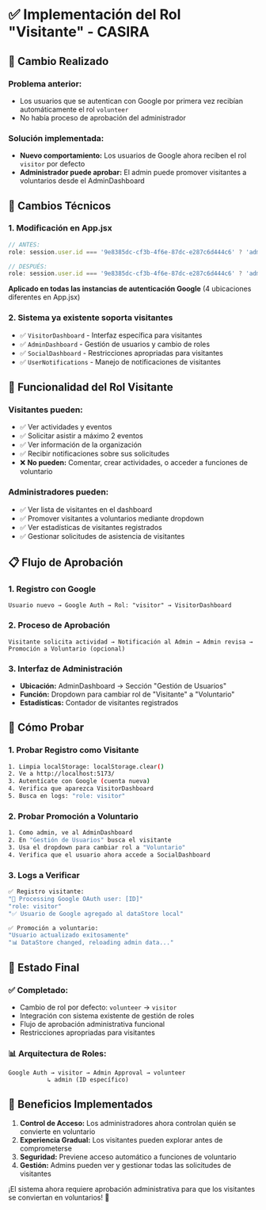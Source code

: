 # ✅ Implementación del Rol "Visitante" - CASIRA

## 🎯 **Cambio Realizado**

### **Problema anterior:**
- Los usuarios que se autentican con Google por primera vez recibían automáticamente el rol `volunteer`
- No había proceso de aprobación del administrador

### **Solución implementada:**
- **Nuevo comportamiento:** Los usuarios de Google ahora reciben el rol `visitor` por defecto
- **Administrador puede aprobar:** El admin puede promover visitantes a voluntarios desde el AdminDashboard

## 🔧 **Cambios Técnicos**

### 1. **Modificación en App.jsx**
```javascript
// ANTES:
role: session.user.id === '9e8385dc-cf3b-4f6e-87dc-e287c6d444c6' ? 'admin' : 'volunteer'

// DESPUÉS:
role: session.user.id === '9e8385dc-cf3b-4f6e-87dc-e287c6d444c6' ? 'admin' : 'visitor'
```

**Aplicado en todas las instancias de autenticación Google** (4 ubicaciones diferentes en App.jsx)

### 2. **Sistema ya existente soporta visitantes**
- ✅ `VisitorDashboard` - Interfaz específica para visitantes
- ✅ `AdminDashboard` - Gestión de usuarios y cambio de roles
- ✅ `SocialDashboard` - Restricciones apropriadas para visitantes
- ✅ `UserNotifications` - Manejo de notificaciones de visitantes

## 🚀 **Funcionalidad del Rol Visitante**

### **Visitantes pueden:**
- ✅ Ver actividades y eventos
- ✅ Solicitar asistir a máximo 2 eventos
- ✅ Ver información de la organización
- ✅ Recibir notificaciones sobre sus solicitudes
- ❌ **No pueden:** Comentar, crear actividades, o acceder a funciones de voluntario

### **Administradores pueden:**
- ✅ Ver lista de visitantes en el dashboard
- ✅ Promover visitantes a voluntarios mediante dropdown
- ✅ Ver estadísticas de visitantes registrados
- ✅ Gestionar solicitudes de asistencia de visitantes

## 📋 **Flujo de Aprobación**

### 1. **Registro con Google**
```
Usuario nuevo → Google Auth → Rol: "visitor" → VisitorDashboard
```

### 2. **Proceso de Aprobación**
```
Visitante solicita actividad → Notificación al Admin → Admin revisa → Promoción a Voluntario (opcional)
```

### 3. **Interfaz de Administración**
- **Ubicación:** AdminDashboard → Sección "Gestión de Usuarios"
- **Función:** Dropdown para cambiar rol de "Visitante" a "Voluntario"
- **Estadísticas:** Contador de visitantes registrados

## 🧪 **Cómo Probar**

### 1. **Probar Registro como Visitante**
```bash
1. Limpia localStorage: localStorage.clear()
2. Ve a http://localhost:5173/
3. Autentícate con Google (cuenta nueva)
4. Verifica que aparezca VisitorDashboard
5. Busca en logs: "role: visitor"
```

### 2. **Probar Promoción a Voluntario**
```bash
1. Como admin, ve al AdminDashboard
2. En "Gestión de Usuarios" busca el visitante
3. Usa el dropdown para cambiar rol a "Voluntario"
4. Verifica que el usuario ahora accede a SocialDashboard
```

### 3. **Logs a Verificar**
```bash
✅ Registro visitante:
"🔐 Processing Google OAuth user: [ID]"
"role: visitor"
"✅ Usuario de Google agregado al dataStore local"

✅ Promoción a voluntario:
"Usuario actualizado exitosamente"
"📊 DataStore changed, reloading admin data..."
```

## 🎯 **Estado Final**

### ✅ **Completado:**
- Cambio de rol por defecto: `volunteer` → `visitor`
- Integración con sistema existente de gestión de roles
- Flujo de aprobación administrativa funcional
- Restricciones apropriadas para visitantes

### 📊 **Arquitectura de Roles:**
```
Google Auth → visitor → Admin Approval → volunteer
           ↳ admin (ID específico)
```

## 🌟 **Beneficios Implementados**

1. **Control de Acceso:** Los administradores ahora controlan quién se convierte en voluntario
2. **Experiencia Gradual:** Los visitantes pueden explorar antes de comprometerse
3. **Seguridad:** Previene acceso automático a funciones de voluntario
4. **Gestión:** Admins pueden ver y gestionar todas las solicitudes de visitantes

¡El sistema ahora requiere aprobación administrativa para que los visitantes se conviertan en voluntarios! 🎉